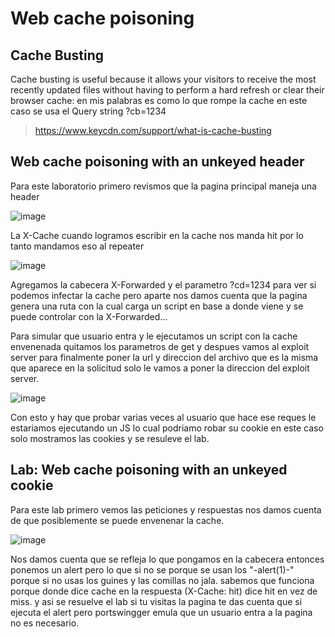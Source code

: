 # Web cache poisoning

## Cache Busting

Cache busting is useful because it allows your visitors to receive the most recently updated files without having to perform a hard refresh or clear their browser cache: en mis palabras es como lo que rompe la cache en este caso se usa el Query string ?cb=1234

> https://www.keycdn.com/support/what-is-cache-busting

## Web cache poisoning with an unkeyed header


Para este laboratorio primero revismos que la pagina principal maneja una header 

![image](https://user-images.githubusercontent.com/63270579/199336600-db300a36-f0be-46bc-b5a0-bc450656f1ff.png)

La X-Cache cuando logramos escribir en la cache nos manda hit por lo tanto mandamos eso al repeater

![image](https://user-images.githubusercontent.com/63270579/199336871-23dfa0c6-ac17-482d-9f30-2d833d5de5d0.png)

 Agregamos la cabecera X-Forwarded y el parametro ?cd=1234 para ver si podemos infectar la cache pero aparte nos damos cuenta
 que la pagina genera una ruta con la cual carga un script en base a donde viene y se puede controlar con la X-Forwarded...
 
 Para simular que usuario entra y le ejecutamos un script con la cache envenenada quitamos los parametros de get y despues vamos al exploit server
 para finalmente poner la url y direccion del archivo que es la misma que aparece en la solicitud solo le vamos a poner la direccion del 
 exploit server.
 
 ![image](https://user-images.githubusercontent.com/63270579/199347595-73e0b5a2-de4d-47eb-98a6-4e5bb681abe9.png)

Con esto y hay que probar varias veces al usuario que hace ese reques le estariamos ejecutando un JS lo cual podriamo robar su cookie en este 
caso solo mostramos las cookies y se resuleve el lab.



## Lab: Web cache poisoning with an unkeyed cookie

Para este lab primero vemos las peticiones y respuestas nos damos cuenta de que posiblemente se puede envenenar la cache.


![image](https://user-images.githubusercontent.com/63270579/213589920-c6f91780-f90a-4d78-b840-a379757a9186.png)

Nos damos cuenta que se refleja lo que pongamos en la cabecera entonces ponemos un alert pero lo que si no se porque se usan los "-alert(1)-" porque si no usas los guines y las comillas no jala. sabemos que funciona porque donde dice cache en la respuesta (X-Cache: hit) dice hit en vez de miss. y asi se resuelve el lab si tu visitas la pagina te das cuenta que si ejecuta el alert pero portswingger emula que un usuario entra a la pagina no es necesario.


## 















